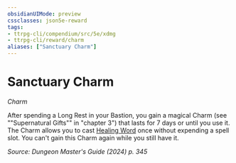 ```yaml
---
obsidianUIMode: preview
cssclasses: json5e-reward
tags:
- ttrpg-cli/compendium/src/5e/xdmg
- ttrpg-cli/reward/charm
aliases: ["Sanctuary Charm"]
---
```

# Sanctuary Charm
*Charm*  

After spending a Long Rest in your Bastion, you gain a magical Charm (see ""Supernatural Gifts"" in "chapter 3") that lasts for 7 days or until you use it. The Charm allows you to cast [Healing Word](/3-Compendium/CLI/spells/healing-word-xphb.md) once without expending a spell slot. You can't gain this Charm again while you still have it.

*Source: Dungeon Master's Guide (2024) p. 345*